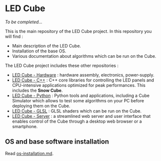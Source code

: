 LED Cube
========

_To be completed..._

This is the main repository of the LED Cube project. In this repository you will find : 

- Main description of the LED Cube. 
- Installation of the base OS.
- Various documentation about algorithms which can be run on the Cube. 

The LED Cube project includes these other repositories :

- [LED Cube - Hardware](https://github.com/francoisgeorgy/led-cube-hardware) : hardware assembly, electronics, power-supply.
- [LED Cube - C++](https://github.com/francoisgeorgy/led-cube-cpp) : C++ core libraries for controlling the LED panels and 
CPU-intensive applications optimized for peak performances. This includes the **Snow Cube**.
- [LED Cube - Python](https://github.com/francoisgeorgy/led-cube-python) : Python tools and applications, including a Cube Simulator
which allows to test some algorithms on your PC before deploying them on the Cube.
- [LED Cube - GLSL](https://github.com/francoisgeorgy/led-cube-glsl) : GLSL shaders which can be run on the Cube.
- [LED Cube - Server](https://github.com/francoisgeorgy/led-cube-server) : a streamlined web server and user interface 
that enables control of the Cube through a desktop web browser or a smartphone. 


OS and base software installation
---------------------------------

Read [os-installation.md](os-installation.md).
